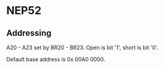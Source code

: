 # NEP52

## Addressing

A20 - A23 set by BR20 - BR23. Open is bit '1', short is bit '0'.

Default base address is 0x 00A0 0000.
